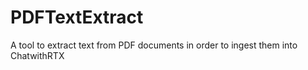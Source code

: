# PDFTextExtract
A tool to extract text from PDF documents in order to ingest them into ChatwithRTX
